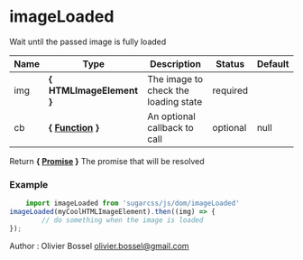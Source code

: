 # imageLoaded

Wait until the passed image is fully loaded



Name  |  Type  |  Description  |  Status  |  Default
------------  |  ------------  |  ------------  |  ------------  |  ------------
img  |  **{ HTMLImageElement }**  |  The image to check the loading state  |  required  |
cb  |  **{ [Function](https://developer.mozilla.org/fr/docs/Web/JavaScript/Reference/Objets_globaux/Function) }**  |  An optional callback to call  |  optional  |  null

Return **{ [Promise](https://developer.mozilla.org/fr/docs/Web/JavaScript/Reference/Objets_globaux/Promise) }** The promise that will be resolved

### Example
```js
	import imageLoaded from 'sugarcss/js/dom/imageLoaded'
imageLoaded(myCoolHTMLImageElement).then((img) => {
		// do something when the image is loaded
});
```
Author : Olivier Bossel <olivier.bossel@gmail.com>